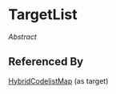 
# TargetList

*Abstract*











## Referenced By

[HybridCodelistMap](HybridCodelistMap.md) (as target)


